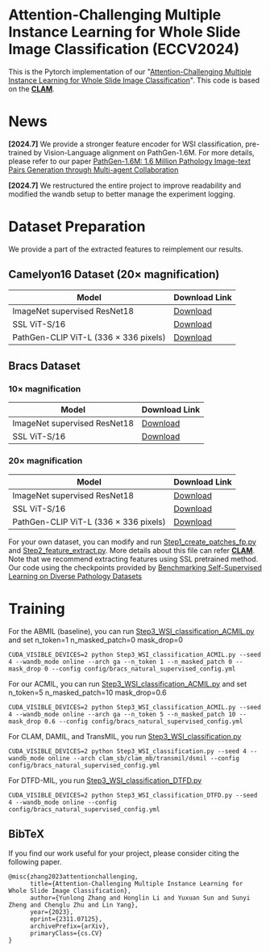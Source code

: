 # Attention-Challenging  Multiple Instance Learning for Whole Slide Image Classification (ECCV2024)

This is the Pytorch implementation of our "[Attention-Challenging  Multiple Instance Learning for Whole Slide Image Classification](https://arxiv.org/pdf/2311.07125.pdf)". This code is based on the [**CLAM**](https://github.com/mahmoodlab/CLAM/).

# News
**[2024.7]** We provide a stronger feature encoder for WSI classification, pre-trained by Vision-Language alignment on PathGen-1.6M. For more details, please refer to our  paper [PathGen-1.6M: 1.6 Million Pathology Image-text Pairs
Generation through Multi-agent Collaboration](https://arxiv.org/pdf/2407.00203)

**[2024.7]** We restructured the entire project to improve readability and modified the wandb setup to better manage the experiment logging.


# Dataset Preparation
We provide a part of the extracted features to reimplement our results. 


## Camelyon16 Dataset (20× magnification)

| Model | Download Link |
|-------|---------------|
| ImageNet supervised ResNet18 | [Download](https://pan.quark.cn/s/dd77e6a476a0) |
| SSL ViT-S/16 | [Download](https://pan.quark.cn/s/6ea54bfa0e72) |
| PathGen-CLIP ViT-L (336 × 336 pixels) | [Download](https://pan.quark.cn/s/62fe3dc65291) |

## Bracs Dataset

### 10× magnification

| Model | Download Link |
|-------|---------------|
| ImageNet supervised ResNet18 | [Download](https://pan.quark.cn/s/7cf21bbe46a7) |
| SSL ViT-S/16 | [Download](https://pan.quark.cn/s/f2f9c93cd5e1) |

### 20× magnification

| Model | Download Link |
|-------|---------------|
| ImageNet supervised ResNet18 | [Download](https://pan.quark.cn/s/cbe4e1d0e68c) |
| SSL ViT-S/16 | [Download](https://pan.quark.cn/s/3c8c1ffce517) |
| PathGen-CLIP ViT-L (336 × 336 pixels) | [Download](https://pan.quark.cn/s/62fe3dc65291) |

For your own dataset, you can modify and run [Step1_create_patches_fp.py](Step1_create_patches_fp.py) and [Step2_feature_extract.py](Step2_feature_extract.py). More details about this file can refer [**CLAM**](https://github.com/mahmoodlab/CLAM/).
Note that we recommend extracting features using SSL pretrained method. Our code using the checkpoints provided by [Benchmarking Self-Supervised Learning on Diverse Pathology Datasets](https://openaccess.thecvf.com/content/CVPR2023/html/Kang_Benchmarking_Self-Supervised_Learning_on_Diverse_Pathology_Datasets_CVPR_2023_paper.html)

# Training
For the ABMIL (baseline), you can run [Step3_WSI_classification_ACMIL.py](Step3_WSI_classification_ACMIL.py) and set n_token=1 n_masked_patch=0 mask_drop=0
```shell
CUDA_VISIBLE_DEVICES=2 python Step3_WSI_classification_ACMIL.py --seed 4 --wandb_mode online --arch ga --n_token 1 --n_masked_patch 0 --mask_drop 0 --config config/bracs_natural_supervised_config.yml
```
For our ACMIL, you can run [Step3_WSI_classification_ACMIL.py](Step3_WSI_classification_ACMIL.py) and set n_token=5 n_masked_patch=10 mask_drop=0.6
```shell
CUDA_VISIBLE_DEVICES=2 python Step3_WSI_classification_ACMIL.py --seed 4 --wandb_mode online --arch ga --n_token 5 --n_masked_patch 10 --mask_drop 0.6 --config config/bracs_natural_supervised_config.yml
```
For CLAM, DAMIL, and TransMIL, you run [Step3_WSI_classification.py](Step3_WSI_classification.py) 
```shell
CUDA_VISIBLE_DEVICES=2 python Step3_WSI_classification.py --seed 4 --wandb_mode online --arch clam_sb/clam_mb/transmil/dsmil --config config/bracs_natural_supervised_config.yml
```
For DTFD-MIL, you run [Step3_WSI_classification_DTFD.py](Step3_WSI_classification_DTFD.py) 
```shell
CUDA_VISIBLE_DEVICES=2 python Step3_WSI_classification_DTFD.py --seed 4 --wandb_mode online --config config/bracs_natural_supervised_config.yml
```

## BibTeX
If you find our work useful for your project, please consider citing the following paper.


```
@misc{zhang2023attentionchallenging,
      title={Attention-Challenging Multiple Instance Learning for Whole Slide Image Classification}, 
      author={Yunlong Zhang and Honglin Li and Yuxuan Sun and Sunyi Zheng and Chenglu Zhu and Lin Yang},
      year={2023},
      eprint={2311.07125},
      archivePrefix={arXiv},
      primaryClass={cs.CV}
}
```


